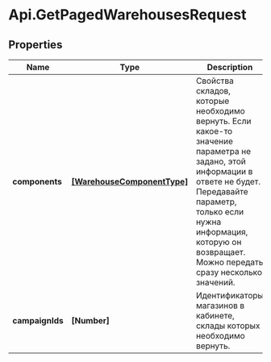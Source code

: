 # Api.GetPagedWarehousesRequest

## Properties

Name | Type | Description | Notes
------------ | ------------- | ------------- | -------------
**components** | [**[WarehouseComponentType]**](WarehouseComponentType.md) | Свойства складов, которые необходимо вернуть. Если какое-то значение параметра не задано, этой информации в ответе не будет.  Передавайте параметр, только если нужна информация, которую он возвращает.  Можно передать сразу несколько значений.  | [optional] 
**campaignIds** | **[Number]** | Идентификаторы магазинов в кабинете, склады которых необходимо вернуть. | [optional] 



